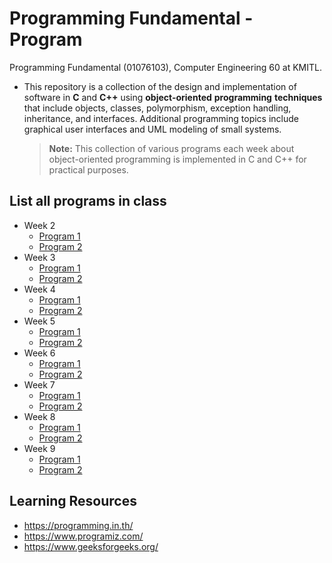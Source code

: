 # Programming Fundamental - Program
Programming Fundamental (01076103), Computer Engineering 60 at KMITL.

- This repository is a collection of the design and implementation of software in **C** and **C++** using **object-oriented** **programming** **techniques** that include objects, classes, polymorphism, exception handling, inheritance, and interfaces. Additional programming topics include graphical user interfaces and UML modeling of small systems.

  > **Note:** This collection of various programs each week about object-oriented programming is implemented in C and C++ for practical purposes.


## List all programs in class  
- Week 2
  - [Program 1](week-2-program-1)
  - [Program 2](week-2-program-2)
- Week 3
  - [Program 1](week-3-program-1)
  - [Program 2](week-3-program-2)
- Week 4
  - [Program 1](week-4-program-1)
  - [Program 2](week-4-program-2)
- Week 5
  - [Program 1](week-5-program-1)
  - [Program 2](week-5-program-2)
- Week 6
  - [Program 1](week-6-program-1)
  - [Program 2](week-6-program-2)
- Week 7
  - [Program 1](week-7-program-1)
  - [Program 2](week-7-program-2)
- Week 8
  - [Program 1](week-8-program-1)
  - [Program 2](week-8-program-2)
- Week 9
  - [Program 1](week-9-program-1)
  - [Program 2](week-9-program-2)

## Learning Resources
- https://programming.in.th/
- https://www.programiz.com/
- https://www.geeksforgeeks.org/
